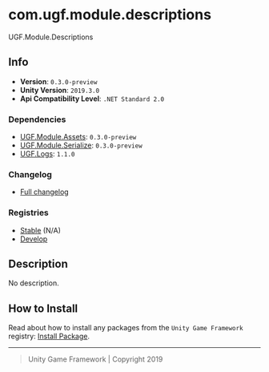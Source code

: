 # com.ugf.module.descriptions

UGF.Module.Descriptions

## Info

- **Version**: `0.3.0-preview`
- **Unity Version**: `2019.3.0`
- **Api Compatibility Level**: `.NET Standard 2.0`

### Dependencies

- [UGF.Module.Assets](https://github.com/unity-game-framework/ugf-module-assets): `0.3.0-preview`
- [UGF.Module.Serialize](https://github.com/unity-game-framework/ugf-module-serialize): `0.3.0-preview`
- [UGF.Logs](https://github.com/unity-game-framework/ugf-logs): `1.1.0`

### Changelog

- [Full changelog][1]

### Registries

- [Stable][2] (N/A)
- [Develop][3]

## Description

No description.

## How to Install

Read about how to install any packages from the `Unity Game Framework` registry: [Install Package][4].

---
> Unity Game Framework | Copyright 2019

[1]: changelog.md
[2]: https://bintray.com/unity-game-framework/stable/com.ugf.module.descriptions
[3]: https://bintray.com/unity-game-framework/dev/com.ugf.module.descriptions
[4]: https://github.com/unity-game-framework/ugf-documentation/wiki/Install-Package

